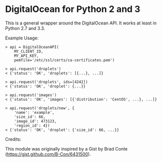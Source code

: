 DigitalOcean for Python 2 and 3
===============================

This is a general wrapper around the DigitalOcean API. It works at least in
Python 2.7 and 3.3.


Example Usage:

    > api = DigitalOceanAPI(
        MY_CLIENT_ID,
        MY_API_KEY,
        pemfile='/etc/ssl/certs/ca-certificates.pem')

    > api.request('droplets')
    < {'status': 'OK', 'droplets': [{...}, ...]}

    > api.request('droplets', ids=[4242])
    < {'status': 'OK', 'droplet': {...}}

    > api.request('images')
    < {'status': 'OK', 'images': [{'distribution': 'CentOS', ...}, ...]}

    > api.request('droplets/new', {
        'name': 'example',
        'size_id': 66,
        'image_id': 473123,
        'region_id': 4})
    < {'status': 'OK', 'droplet': {'size_id': 66, ...}}


Credits:

This module was originally inspired by a Gist by Brad Conte
(https://gist.github.com/B-Con/6431500).
